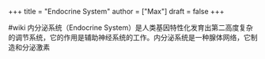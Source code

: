 +++
title = "Endocrine System"
author = ["Max"]
draft = false
+++

\#wiki
内分泌系统（Endocrine System）是人类基因特性化发育出第二高度复杂的调节系统，它的作用是辅助神经系统的工作。内分泌系统是一种腺体网络，它制造和分泌激素
